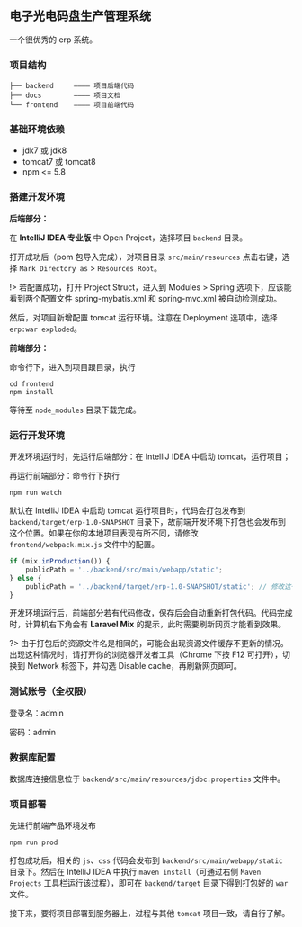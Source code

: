 ## 电子光电码盘生产管理系统

一个很优秀的 erp 系统。

### 项目结构

```shell
├── backend		———— 项目后端代码
├── docs		———— 项目文档
└── frontend	———— 项目前端代码
```

### 基础环境依赖

* jdk7 或 jdk8
* tomcat7 或 tomcat8
* npm <= 5.8

### 搭建开发环境

**后端部分：**

在 **IntelliJ IDEA 专业版** 中 Open Project，选择项目 `backend` 目录。

打开成功后（pom 包导入完成），对项目目录 `src/main/resources` 点击右键，选择 `Mark Directory as` > `Resources Root`。

!> 若配置成功，打开 Project Struct，进入到 Modules > Spring 选项下，应该能看到两个配置文件 spring-mybatis.xml 和 spring-mvc.xml 被自动检测成功。

然后，对项目新增配置 tomcat 运行环境。注意在 Deployment 选项中，选择 `erp:war exploded`。

**前端部分：**

命令行下，进入到项目跟目录，执行

```shell
cd frontend
npm install
```

等待至 `node_modules` 目录下载完成。

### 运行开发环境

开发环境运行时，先运行后端部分：在 IntelliJ IDEA 中启动 tomcat，运行项目；

再运行前端部分：命令行下执行

```shell
npm run watch
```

默认在 IntelliJ IDEA 中启动 tomcat 运行项目时，代码会打包发布到 `backend/target/erp-1.0-SNAPSHOT` 目录下，故前端开发环境下打包也会发布到这个位置。如果在你的本地项目表现有所不同，请修改 `frontend/webpack.mix.js` 文件中的配置。

```javascript
if (mix.inProduction()) {
	publicPath = '../backend/src/main/webapp/static';
} else {
	publicPath = '../backend/target/erp-1.0-SNAPSHOT/static'; // 修改这一行
}
```

开发环境运行后，前端部分若有代码修改，保存后会自动重新打包代码。代码完成时，计算机右下角会有 **Laravel Mix** 的提示，此时需要刷新网页才能看到效果。

?> 由于打包后的资源文件名是相同的，可能会出现资源文件缓存不更新的情况。出现这种情况时，请打开你的浏览器开发者工具（Chrome 下按 F12 可打开），切换到 Network 标签下，并勾选 Disable cache，再刷新网页即可。

### 测试账号（全权限）

登录名：admin

密码：admin

### 数据库配置

数据库连接信息位于 `backend/src/main/resources/jdbc.properties` 文件中。

### 项目部署

先进行前端产品环境发布

```shell
npm run prod
```

打包成功后，相关的 `js`、`css` 代码会发布到 `backend/src/main/webapp/static` 目录下。然后在 IntelliJ IDEA 中执行 `maven install`（可通过右侧 `Maven Projects` 工具栏运行该过程），即可在 `backend/target` 目录下得到打包好的 `war` 文件。

接下来，要将项目部署到服务器上，过程与其他 `tomcat` 项目一致，请自行了解。
